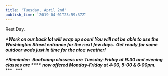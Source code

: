 ```yaml
---
title: 'Tuesday, April 2nd'
publish_time: '2019-04-01T23:59:37Z'
---
```


Rest Day.

***\*Work on our back lot will wrap up soon! You will not be able to use
the Washington Street entrance for the next few days.  Get ready for
some outdoor wods just in time for the nice weather!***

***\*Reminder:  Bootcamp classess are Tuesday-Friday at 9:30 and evening
classes are **** now offered Monday-Friday at 4:00, 5:00 & 6:00pm.***
***   ***

